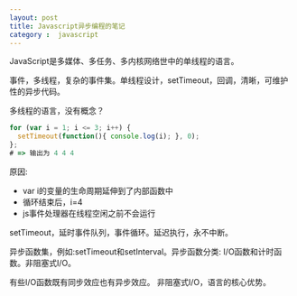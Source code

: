 ```yaml
---
layout: post
title: Javascript异步编程的笔记
category :  javascript
---
```


JavaScript是多媒体、多任务、多内核网络世中的单线程的语言。

事件，多线程，复杂的事件集。单线程设计，setTimeout，回调，清晰，可维护性的异步代码。

多线程的语言，没有概念？
```javascript
for (var i = 1; i <= 3; i++) {  
  setTimeout(function(){ console.log(i); }, 0);
};
# => 输出为 4 4 4
```
原因: 

- var i的变量的生命周期延伸到了内部函数中
- 循环结束后，i=4 
- js事件处理器在线程空闲之前不会运行

setTimeout，延时事件队列，事件循环。延迟执行，永不中断。

异步函数集，例如:setTimeout和setInterval。异步函数分类: I/O函数和计时函数。非阻塞式I/O。

有些I/O函数既有同步效应也有异步效应。 非阻塞式I/O，语言的核心优势。



